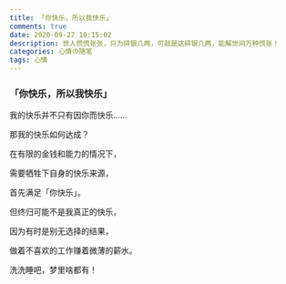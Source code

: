 ```yaml
---
title: 「你快乐，所以我快乐」
comments: true
date: 2020-09-27 10:15:02
description: 世人慌慌张张，只为碎银几两，可就是这碎银几两，能解世间万种慌张！
categories: 心情の随笔
tags: 心情
---
```




### 「你快乐，所以我快乐」

  

我的快乐并不只有因你而快乐......

那我的快乐如何达成？

在有限的金钱和能力的情况下，

需要牺牲下自身的快乐来源，

首先满足「你快乐」。

但终归可能不是我真正的快乐，

因为有时是别无选择的结果，

做着不喜欢的工作赚着微薄的薪水。

洗洗睡吧，梦里啥都有！

